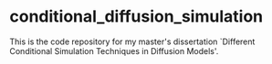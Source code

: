 # conditional_diffusion_simulation

This is the code repository for my master's dissertation `Different Conditional Simulation Techniques in Diffusion Models'.
